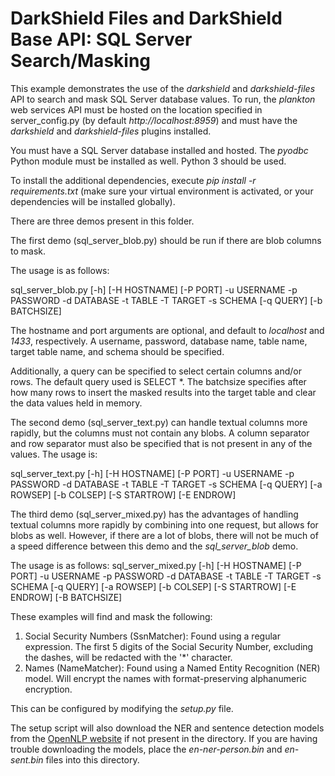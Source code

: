 # DarkShield Files and DarkShield Base API: SQL Server Search/Masking

This example demonstrates the use of the *darkshield* and *darkshield-files* API to search and mask SQL Server database values. To run, the *plankton* web services API must be hosted on 
the location specified in server_config.py (by default *http://localhost:8959*) and must have the *darkshield* and *darkshield-files* plugins 
installed.

You must have a SQL Server database installed and hosted. The *pyodbc* Python module must be 
installed as well. Python 3 should be used.

To install the additional dependencies, execute *pip install -r requirements.txt* 
(make sure your virtual environment is activated, or your dependencies will 
be installed globally).

There are three demos present in this folder.

The first demo (sql_server_blob.py) should be run if there are blob columns to mask.

The usage is as follows:

sql_server_blob.py [-h] [-H HOSTNAME] [-P PORT] -u USERNAME -p PASSWORD -d DATABASE -t TABLE -T TARGET -s SCHEMA [-q QUERY] [-b BATCHSIZE]

The hostname and port arguments are optional, and default to *localhost* and *1433*, respectively. A username, password, database name, table name, target table name, and schema should be specified.

Additionally, a query can be specified to select certain columns and/or rows. The default query used is SELECT *. The batchsize specifies after how many rows to insert the masked results into the target table and clear the data values held in memory.

The second demo (sql_server_text.py) can handle textual columns more rapidly, but the columns must not contain any blobs. A column separator and row separator must also be specified that is not present in any of the values.
The usage is:

sql_server_text.py [-h] [-H HOSTNAME] [-P PORT] -u USERNAME -p PASSWORD -d DATABASE -t TABLE -T TARGET -s SCHEMA [-q QUERY] [-a ROWSEP] [-b COLSEP] [-S STARTROW] [-E ENDROW]

The third demo (sql_server_mixed.py) has the advantages of handling textual columns more rapidly by combining into one request, but allows for blobs as well. However, if there are a lot of blobs,
there will not be much of a speed difference between this demo and the *sql_server_blob* demo.

The usage is as follows:
sql_server_mixed.py [-h] [-H HOSTNAME] [-P PORT] -u USERNAME -p PASSWORD -d DATABASE -t TABLE -T TARGET -s
                           SCHEMA [-q QUERY] [-a ROWSEP] [-b COLSEP] [-S STARTROW] [-E ENDROW] [-B BATCHSIZE]


These examples will find and mask the following:

1. Social Security Numbers (SsnMatcher): Found using a regular expression. The first 5 digits of the Social Security Number,
excluding the dashes, will be redacted with the '*' character.
2. Names (NameMatcher): Found using a Named Entity Recognition (NER) model. Will encrypt the names with 
format-preserving alphanumeric encryption.

This can be configured by modifying the *setup.py* file.

The setup script will also download the NER and sentence detection models from the
[OpenNLP website](http://opennlp.sourceforge.net/models-1.5/) if not present in the
directory. If you are having trouble downloading the models, place the *en-ner-person.bin*
and *en-sent.bin* files into this directory.
